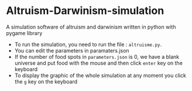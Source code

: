# Altruism-Darwinism-simulation
A simulation software of altruism and darwinism written in python with pygame library


- To run the simulation, you need to run the file : `altruisme.py`.
- You can edit the parameters in paramaters.json
- If the number of food spots in `parameters.json` is 0, we have a blank universe and put food with the mouse and then click `enter` key on the keyboard
- To display the graphic of the whole simulation at any moment you click the `g` key on the keyboard




